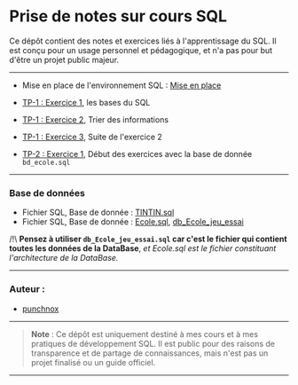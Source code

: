 <!-- <link rel="stylesheet" href="{{ '/theme/main.css' | relative_url }}"> -->

# Prise de notes sur cours SQL

Ce dépôt contient des notes et exercices liés à l'apprentissage du SQL. Il est conçu pour un usage personnel et pédagogique, et n'a pas pour but d'être un projet public majeur.

---

- Mise en place de l'environnement SQL : [Mise en place](./src/Setup/mise-en-place)
- [TP-1 : Exercice 1](./src/Exercices/TP-1-exo1), les bases du SQL
- [TP-1 : Exercice 2](./src/Exercices/TP-1-exo1), Trier des informations
- [TP-1 : Exercice 3](./src/Exercices/TP-1-exo2), Suite de l'exercice 2

- [TP-2 : Exercice 1](./src/Exercices/TP-2.md), Début des exercices avec la base de donnée `bd_ecole.sql`


---

### Base de données
- Fichier SQL, Base de donnée : [TINTIN.sql](./src/DB/TINTIN.sql)
- Fichier SQL, Base de donnée : [Ecole.sql](./src/DB/bd_ecole.sql), [db_Ecole_jeu_essai](./src/DB/bd_ecole_jeu_essai.sql)

/!\ **Pensez à utiliser `db_Ecole_jeu_essai.sql` car c'est le fichier qui contient toutes les données de la DataBase**, *et Ecole.sql est le fichier constituant l'architecture de la DataBase.*

---

### Auteur :
- [punchnox](https://github.com/notpunchnox)

---

> **Note** : Ce dépôt est uniquement destiné à mes cours et à mes pratiques de développement SQL. Il est public pour des raisons de transparence et de partage de connaissances, mais n'est pas un projet finalisé ou un guide officiel.

---
